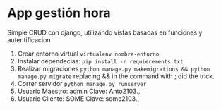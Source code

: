 # App gestión hora
Simple CRUD con django, utilizando vistas basadas en funciones y autentificacion 


1. Crear entorno virtual `virtualenv nombre-entorno`
2. Instalar dependecias: `pip install -r requierements.txt`
3. Realizar migraciones `python manage.py makemigrations && python manage.py migrate` replacing && in the command with ; did the trick.
4. Correr servidor `python manage.py runserver`
5. Usuario Maestro: admin  Clave: Anto2103.,
6. Usuario Cliente: SOME   Clave: some2103.,